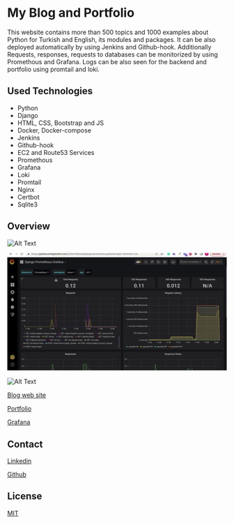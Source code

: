# My Blog and Portfolio
This website contains more than 500 topics and 1000 examples about Python for Turkish and English, its modules and packages. It can be also deployed automatically by using Jenkins and Github-hook. Additionally Requests, responses, requests to databases  can be monitorized by using Promethous and Grafana. Logs can be also seen for the backend and portfolio using promtail and loki.

## Used Technologies

- Python
- Django
- HTML, CSS, Bootstrap and JS
- Docker, Docker-compose
- Jenkins
- Github-hook
- EC2 and Route53 Services
- Promethous
- Grafana
- Loki
- Promtail
- Nginx
- Certbot
- Sqlite3

## Overview

![Alt Text](./records/pythonakademi.gif)

![Alt Text](./records/grafana.gif)

![Alt Text](./records/jenkins.GIF)

[Blog web site](https://blog.erdogansahin.net/en/python/)

[Portfolio](https://me.erdogansahin.net/)

[Grafana](https://grafana.erdogansahin.net/)

## Contact

[Linkedin](https://www.linkedin.com/in/erdogan-sahin/)

[Github](https://github.com/kopuskopecik)

## License
[MIT](https://choosealicense.com/licenses/mit/)


